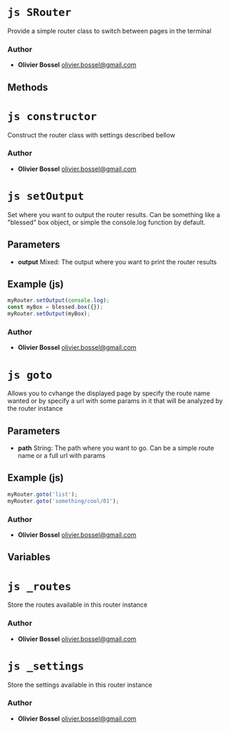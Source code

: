 


<!-- @namespace    sugar.node.terminal -->

# ```js SRouter ```


Provide a simple router class to switch between pages in the terminal




### Author
- **Olivier Bossel** <a href="mailto:olivier.bossel@gmail.com">olivier.bossel@gmail.com</a> 


## Methods




# ```js constructor ```


Construct the router class with settings described bellow




### Author
- **Olivier Bossel** <a href="mailto:olivier.bossel@gmail.com">olivier.bossel@gmail.com</a> 





# ```js setOutput ```


Set where you want to output the router results.
Can be something like a "blessed" box object, or simple the console.log function by default.

## Parameters

- **output**  Mixed: The output where you want to print the router results



## Example (js)

```js
myRouter.setOutput(console.log);
const myBox = blessed.box({});
myRouter.setOutput(myBox);
```


### Author
- **Olivier Bossel** <a href="mailto:olivier.bossel@gmail.com">olivier.bossel@gmail.com</a> 





# ```js goto ```


Allows you to cvhange the displayed page by specify the route name wanted or by specify
a url with some params in it that will be analyzed by the router instance

## Parameters

- **path**  String: The path where you want to go. Can be a simple route name or a full url with params



## Example (js)

```js
myRouter.goto('list');
myRouter.goto('something/cool/01');
```


### Author
- **Olivier Bossel** <a href="mailto:olivier.bossel@gmail.com">olivier.bossel@gmail.com</a> 


## Variables




# ```js _routes ```


Store the routes available in this router instance



### Author
- **Olivier Bossel** <a href="mailto:olivier.bossel@gmail.com">olivier.bossel@gmail.com</a> 





# ```js _settings ```


Store the settings available in this router instance



### Author
- **Olivier Bossel** <a href="mailto:olivier.bossel@gmail.com">olivier.bossel@gmail.com</a> 


